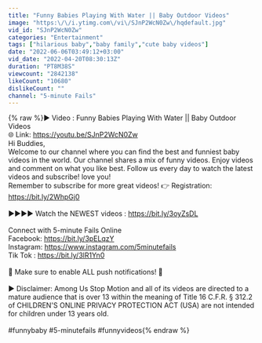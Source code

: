 ```yaml
---
title: "Funny Babies Playing With Water || Baby Outdoor Videos"
image: "https:\/\/i.ytimg.com\/vi\/SJnP2WcN0Zw\/hqdefault.jpg"
vid_id: "SJnP2WcN0Zw"
categories: "Entertainment"
tags: ["hilarious baby","baby family","cute baby videos"]
date: "2022-06-06T03:49:12+03:00"
vid_date: "2022-04-20T08:30:13Z"
duration: "PT8M38S"
viewcount: "2842138"
likeCount: "10680"
dislikeCount: ""
channel: "5-minute Fails"
---
```

{% raw %}▶️ Video : Funny Babies Playing With Water || Baby Outdoor Videos<br />🌐 Link: <a rel="nofollow" target="blank" href="https://youtu.be/SJnP2WcN0Zw">https://youtu.be/SJnP2WcN0Zw</a><br />Hi Buddies, <br />Welcome to our channel where you can find the best and funniest baby videos in the world. Our channel shares a mix of funny videos. Enjoy videos and comment on what you like best. Follow us every day to watch the latest videos and subscribe! love you! <br />Remember to subscribe for more great videos! 👉 Registration: <a rel="nofollow" target="blank" href="https://bit.ly/2WhpGj0">https://bit.ly/2WhpGj0</a><br /><br />►►►► Watch the NEWEST videos : <a rel="nofollow" target="blank" href="https://bit.ly/3oyZsDL">https://bit.ly/3oyZsDL</a><br /><br />Connect with 5-minute Fails Online <br />Facebook: <a rel="nofollow" target="blank" href="https://bit.ly/3pELqzY">https://bit.ly/3pELqzY</a><br />Instagram: <a rel="nofollow" target="blank" href="https://www.instagram.com/5minutefails">https://www.instagram.com/5minutefails</a><br />Tik Tok : <a rel="nofollow" target="blank" href="https://bit.ly/3lR1Yn0">https://bit.ly/3lR1Yn0</a><br /><br />🔔 Make sure to enable ALL push notifications! 🔔<br /><br />► Disclaimer: Among Us Stop Motion and all of its videos are directed to a mature audience that is over 13 within the meaning of Title 16 C.F.R. § 312.2 of CHILDREN'S ONLINE PRIVACY PROTECTION ACT (USA) are not intended for children under 13 years old.<br /><br />#funnybaby #5-minutefails #funnyvideos{% endraw %}
